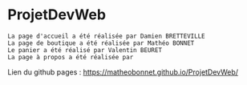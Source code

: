 # ProjetDevWeb


    La page d'accueil a été réalisée par Damien BRETTEVILLE
    La page de boutique a été réalisée par Mathéo BONNET
    Le panier a été réalisé par Valentin BEURET
    La page à propos a été réalisée par 

Lien du github pages : <https://matheobonnet.github.io/ProjetDevWeb/>
